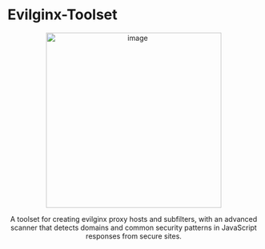 # Evilginx-Toolset

<div align="center">
  <img width="350" height="350" alt="image" src="https://github.com/user-attachments/assets/af5c1977-ac31-49fa-a947-bd40a41ea6aa" />
</div>
<p align="center">
A toolset for creating evilginx proxy hosts and subfilters, with an advanced scanner that detects domains and common security patterns in JavaScript responses from secure sites.
</p>



